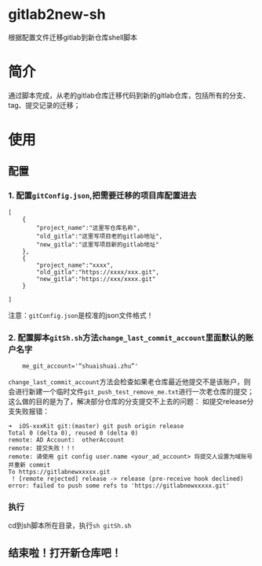 # gitlab2new-sh
根据配置文件迁移gitlab到新仓库shell脚本
# 简介
通过脚本完成，从老的gitlab仓库迁移代码到新的gitlab仓库，包括所有的分支、tag、提交记录的迁移；
# 使用
## 配置
### 1. 配置`gitConfig.json`,把需要迁移的项目库配置进去
```
[
    {
        "project_name":"这里写仓库名称",
        "old_gitla":"这里写项目老的gitlab地址",
        "new_gitla":"这里写项目新的gitlab地址"
    },
    {
        "project_name":"xxxx",
        "old_gitla":"https://xxxx/xxx.git",
        "new_gitla":"https://xxx/xxxx.git"
    }

]
```
注意：`gitConfig.json`是校准的json文件格式！
### 2. 配置脚本`gitSh.sh`方法`change_last_commit_account`里面默认的账户名字
```
    me_git_account='“shuaishuai.zhu”'

```
`change_last_commit_account`方法会检查如果老仓库最近他提交不是该账户，则会进行新建一个临时文件`git_push_test_remove_me.txt`进行一次老仓库的提交；这么做的目的是为了，解决部分仓库的分支提交不上去的问题：
如提交release分支失败报错：
```
➜  iOS-xxxKit git:(master) git push origin release
Total 0 (delta 0), reused 0 (delta 0)
remote: AD Account:  otherAccount 
remote: 提交失败！！!
remote: 请使用 git config user.name <your_ad_account> 将提交人设置为域账号并重新 commit
To https://gitlabnewxxxxx.git
 ! [remote rejected] release -> release (pre-receive hook declined)
error: failed to push some refs to 'https://gitlabnewxxxxx.git'
```

### 执行
cd到sh脚本所在目录，执行`sh gitSh.sh`

## 结束啦！打开新仓库吧！
